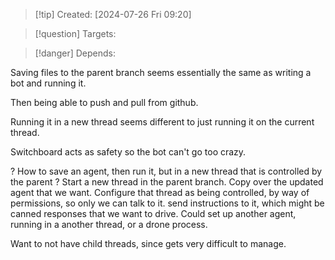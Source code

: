 
>[!tip] Created: [2024-07-26 Fri 09:20]

>[!question] Targets: 

>[!danger] Depends: 

Saving files to the parent branch seems essentially the same as writing a bot and running it.

Then being able to push and pull from github.

Running it in a new thread seems different to just running it on the current thread.

Switchboard acts as safety so the bot can't go too crazy.

? How to save an agent, then run it, but in a new thread that is controlled by the parent ?
Start a new thread in the parent branch.
Copy over the updated agent that we want.
Configure that thread as being controlled, by way of permissions, so only we can talk to it.
send instructions to it, which might be canned responses that we want to drive.
Could set up another agent, running in a another thread, or a drone process.

Want to not have child threads, since gets very difficult to manage.
